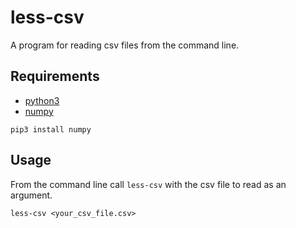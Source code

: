 # less-csv
A program for reading csv files from the command line.

## Requirements
 - [python3](https://www.python.org/)
 - [numpy](https://numpy.org/)

```
pip3 install numpy
```

## Usage
From the command line call `less-csv` with the csv file to read as an argument.
```
less-csv <your_csv_file.csv>
```
